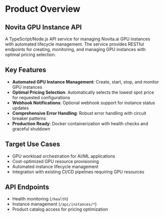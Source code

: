 # Product Overview

## Novita GPU Instance API

A TypeScript/Node.js API service for managing Novita.ai GPU instances with automated lifecycle management. The service provides RESTful endpoints for creating, monitoring, and managing GPU instances with optimal pricing selection.

## Key Features

- **Automated GPU Instance Management**: Create, start, stop, and monitor GPU instances
- **Optimal Pricing Selection**: Automatically selects the lowest spot price for requested configurations
- **Webhook Notifications**: Optional webhook support for instance status updates
- **Comprehensive Error Handling**: Robust error handling with circuit breaker patterns
- **Production Ready**: Docker containerization with health checks and graceful shutdown

## Target Use Cases

- GPU workload orchestration for AI/ML applications
- Cost-optimized GPU resource provisioning
- Automated instance lifecycle management
- Integration with existing CI/CD pipelines requiring GPU resources

## API Endpoints

- Health monitoring (`/health`)
- Instance management (`/api/instances/*`)
- Product catalog access for pricing optimization